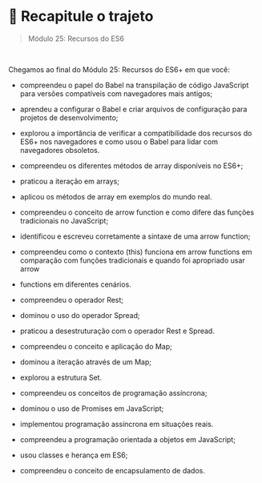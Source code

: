 # 📌 Recapitule o trajeto
> Módulo 25: Recursos do ES6

<br>

Chegamos ao final do Módulo 25: Recursos do ES6+ em que você:

- compreendeu o papel do Babel na transpilação de código JavaScript para versões compatíveis com navegadores mais antigos;

- aprendeu a configurar o Babel e criar arquivos de configuração para projetos de desenvolvimento;

- explorou a importância de verificar a compatibilidade dos recursos do ES6+ nos navegadores e como usou o Babel para lidar com navegadores obsoletos.

- compreendeu os diferentes métodos de array disponíveis no ES6+;

- praticou a iteração em arrays;

- aplicou os métodos de array em exemplos do mundo real.

- compreendeu o conceito de arrow function e como difere das funções tradicionais no JavaScript;

- identificou e escreveu corretamente a sintaxe de uma arrow function;

- compreendeu como o contexto (this) funciona em arrow functions em comparação com funções tradicionais e quando foi apropriado usar arrow 
- functions em diferentes cenários.

- compreendeu o operador Rest;

- dominou o uso do operador Spread;

- praticou a desestruturação com o operador Rest e Spread.

- compreendeu o conceito e aplicação do Map;

- dominou a iteração através de um Map;

- explorou a estrutura Set.

- compreendeu os conceitos de programação assíncrona;

- dominou o uso de Promises em JavaScript;

- implementou programação assíncrona em situações reais.

- compreendeu a programação orientada a objetos em JavaScript;

- usou classes e herança em ES6;

- compreendeu o conceito de encapsulamento de dados.
